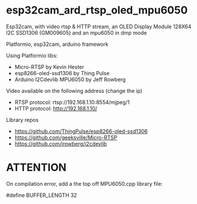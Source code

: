 # esp32cam_ard_rtsp_oled_mpu6050

Esp32cam, with video rtsp & HTTP stream, an OLED Display Module 128X64 I2C SSD1306 (GM009605) and an mpu6050 in dmp mode

Platformio, esp32cam, arduino framework

Using Platformio libs:

- Micro-RTSP by Kevin Hester
- esp8266-oled-ssd1306 by Thing Pulse
- Arduino I2Cdevlib MPU6050 by Jeff Rowberg

Video available on the following address (change the ip)

- RTSP protocol: rtsp://192.168.1.10:8554/mjpeg/1
- HTTP protocol: http://192.168.1.10/

Library repos

- https://github.com/ThingPulse/esp8266-oled-ssd1306
- https://github.com/geeksville/Micro-RTSP
- https://github.com/jrowberg/i2cdevlib

# ATTENTION
On compilation error, add a the top off MPU6050.cpp library file:

#define BUFFER_LENGTH 32

